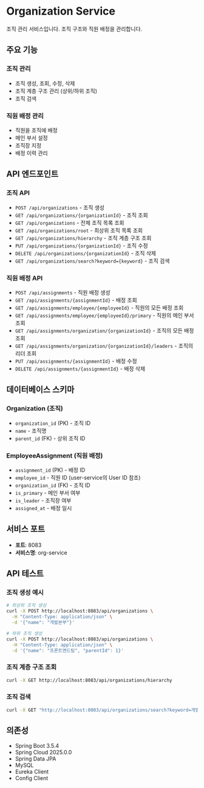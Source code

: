 # Organization Service

조직 관리 서비스입니다. 조직 구조와 직원 배정을 관리합니다.

## 주요 기능

### 조직 관리
- 조직 생성, 조회, 수정, 삭제
- 조직 계층 구조 관리 (상위/하위 조직)
- 조직 검색

### 직원 배정 관리
- 직원을 조직에 배정
- 메인 부서 설정
- 조직장 지정
- 배정 이력 관리

## API 엔드포인트

### 조직 API
- `POST /api/organizations` - 조직 생성
- `GET /api/organizations/{organizationId}` - 조직 조회
- `GET /api/organizations` - 전체 조직 목록 조회
- `GET /api/organizations/root` - 최상위 조직 목록 조회
- `GET /api/organizations/hierarchy` - 조직 계층 구조 조회
- `PUT /api/organizations/{organizationId}` - 조직 수정
- `DELETE /api/organizations/{organizationId}` - 조직 삭제
- `GET /api/organizations/search?keyword={keyword}` - 조직 검색

### 직원 배정 API
- `POST /api/assignments` - 직원 배정 생성
- `GET /api/assignments/{assignmentId}` - 배정 조회
- `GET /api/assignments/employee/{employeeId}` - 직원의 모든 배정 조회
- `GET /api/assignments/employee/{employeeId}/primary` - 직원의 메인 부서 조회
- `GET /api/assignments/organization/{organizationId}` - 조직의 모든 배정 조회
- `GET /api/assignments/organization/{organizationId}/leaders` - 조직의 리더 조회
- `PUT /api/assignments/{assignmentId}` - 배정 수정
- `DELETE /api/assignments/{assignmentId}` - 배정 삭제

## 데이터베이스 스키마

### Organization (조직)
- `organization_id` (PK) - 조직 ID
- `name` - 조직명
- `parent_id` (FK) - 상위 조직 ID

### EmployeeAssignment (직원 배정)
- `assignment_id` (PK) - 배정 ID
- `employee_id` - 직원 ID (user-service의 User ID 참조)
- `organization_id` (FK) - 조직 ID
- `is_primary` - 메인 부서 여부
- `is_leader` - 조직장 여부
- `assigned_at` - 배정 일시

## 서비스 포트
- **포트**: 8083
- **서비스명**: org-service

## API 테스트

### 조직 생성 예시
```bash
# 최상위 조직 생성
curl -X POST http://localhost:8083/api/organizations \
  -H "Content-Type: application/json" \
  -d '{"name": "개발본부"}'

# 하위 조직 생성
curl -X POST http://localhost:8083/api/organizations \
  -H "Content-Type: application/json" \
  -d '{"name": "프론트엔드팀", "parentId": 1}'
```

### 조직 계층 구조 조회
```bash
curl -X GET http://localhost:8083/api/organizations/hierarchy
```

### 조직 검색
```bash
curl -X GET "http://localhost:8083/api/organizations/search?keyword=개발"
```

## 의존성
- Spring Boot 3.5.4
- Spring Cloud 2025.0.0
- Spring Data JPA
- MySQL
- Eureka Client
- Config Client
